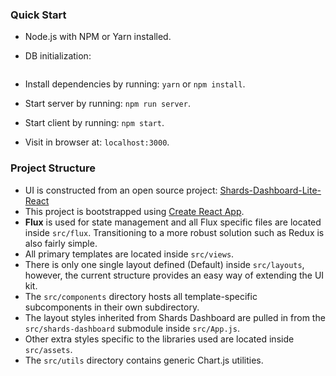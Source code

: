 ### Quick Start

* Node.js with NPM or Yarn installed.

* DB initialization:
  ```sql
  
  ```

* Install dependencies by running: `yarn` or `npm install`.

* Start server by running: `npm run server`.

* Start client by running: `npm start`.

* Visit in browser at: `localhost:3000`.


### Project Structure

- UI is constructed from an open source project: [Shards-Dashboard-Lite-React](https://designrevision.com/downloads/shards-dashboard-lite-react/)
- This project is bootstrapped using [Create React App](https://github.com/facebook/create-react-app).
- **Flux** is used for state management and all Flux specific files are located inside `src/flux`. Transitioning to a more robust solution such as Redux is also fairly simple.
- All primary templates are located inside `src/views`.
- There is only one single layout defined (Default) inside `src/layouts`, however, the current structure provides an easy way of extending the UI kit. 
- The `src/components` directory hosts all template-specific subcomponents in their own subdirectory.
- The layout styles inherited from Shards Dashboard are pulled in from the `src/shards-dashboard` submodule inside `src/App.js`.
- Other extra styles specific to the libraries used are located inside `src/assets`.
- The `src/utils` directory contains generic Chart.js utilities.

